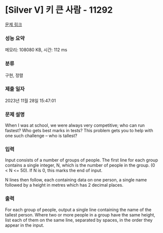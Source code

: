 # [Silver V] 키 큰 사람 - 11292 

[문제 링크](https://www.acmicpc.net/problem/11292) 

### 성능 요약

메모리: 108080 KB, 시간: 112 ms

### 분류

구현, 정렬

### 제출 일자

2023년 11월 28일 15:47:01

### 문제 설명

<p>When I was at school, we were always very competitive; who can run fastest? Who gets best marks in tests? This problem gets you to help with one such challenge – who is tallest?</p>

### 입력 

 <p>Input consists of a number of groups of people. The first line for each group contains a single integer, N, which is the number of people in the group. (0 < N <= 50). If N is 0, this marks the end of input.</p>

<p>N lines then follow, each containing data on one person, a single name followed by a height in metres which has 2 decimal places.</p>

### 출력 

 <p>For each group of people, output a single line containing the name of the tallest person. Where two or more people in a group have the same height, list each of them on the same line, separated by spaces, in the order they appear in the input.</p>

